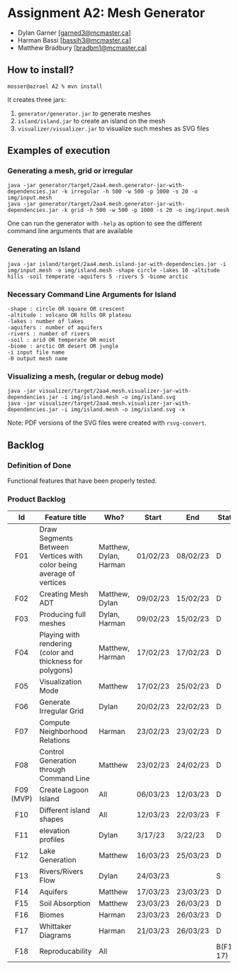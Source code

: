 
# Assignment A2: Mesh Generator

  - Dylan Garner [garned3@mcmaster.ca]
  - Harman Bassi [bassih3@mcmaster.ca]
  - Matthew Bradbury [bradbm1@mcmaster.ca]

## How to install?

```
mosser@azrael A2 % mvn install
```

It creates three jars:

  1. `generator/generator.jar` to generate meshes
  2. `island/island.jar` to create an island on the mesh
  3. `visualizer/visualizer.jar` to visualize such meshes as SVG files
## Examples of execution

### Generating a mesh, grid or irregular

```
java -jar generator/target/2aa4.mesh.generator-jar-with-dependencies.jar -k irregular -h 500 -w 500 -p 1000 -s 20 -o img/input.mesh
java -jar generator/target/2aa4.mesh.generator-jar-with-dependencies.jar -k grid -h 500 -w 500 -p 1000 -s 20 -o img/input.mesh
```

One can run the generator with `-help` as option to see the different command line arguments that are available

### Generating an Island
```
java -jar island/target/2aa4.mesh.island-jar-with-dependencies.jar -i img/input.mesh -o img/island.mesh -shape circle -lakes 10 -altitude hills -soil temperate -aquifers 5 -rivers 5 -biome arctic

```
### Necessary Command Line Arguments for Island
```
-shape : circle OR square OR crescent
-altitude : volcano OR hills OR plateau
-lakes : number of lakes
-aquifers : number of aquifers
-rivers : number of rivers
-soil : arid OR temperate OR moist
-biome : arctic OR desert OR jungle
-i input file name
-0 output mesh name

```

### Visualizing a mesh, (regular or debug mode)

```
java -jar visualizer/target/2aa4.mesh.visualizer-jar-with-dependencies.jar -i img/island.mesh -o img/island.svg
java -jar visualizer/target/2aa4.mesh.visualizer-jar-with-dependencies.jar -i img/island.mesh -o img/island.svg -x
```

Note: PDF versions of the SVG files were created with `rsvg-convert`.

## Backlog

### Definition of Done

Functional features that have been properly tested.

### Product Backlog

| Id | Feature title | Who? | Start | End | Status |
|:--:|---------------|------|-------|-----|--------|
| F01   |  Draw Segments Between Vertices with color being average of vertices |  Matthew, Dylan, Harman    |  01/02/23  | 08/02/23 | D |
| F02   |  Creating Mesh ADT | Matthew, Dylan | 09/02/23 | 15/02/23 | D |
| F03   | Producing full meshes | Dylan, Harman | 09/02/23 | 15/02/23 | D |
| F04   | Playing with rendering (color and thickness for polygons) | Matthew, Harman | 17/02/23 | 17/02/23 | D | 
| F05   | Visualization Mode | Matthew | 17/02/23 | 25/02/23 | D |
| F06   | Generate Irregular Grid | Dylan |20/02/23 |22/02/23 | D |
| F07   | Compute Neighborhood Relations | Harman | 23/02/23 | 23/02/23 | D |
| F08   | Control Generation through Command Line | Matthew | 23/02/23 | 24/02/23 | D |
| F09 (MVP) | Create Lagoon Island  | All | 06/03/23 | 12/03/23 | D |
| F10 | Different island shapes | All | 12/03/23 | 22/03/23 | F |
| F11 | elevation profiles | Dylan | 3/17/23 | 3/22/23 | D |
| F12 | Lake Generation | Matthew | 16/03/23 | 25/03/23 | D |
| F13 | Rivers/Rivers Flow | Dylan | 24/03/23 | | S |
| F14 | Aquifers | Matthew | 17/03/23 | 23/03/23 | D |
| F15 | Soil Absorption | Matthew | 23/03/23 | 26/03/23 | D | 
| F16 | Biomes | Harman | 23/03/23| 26/03/23 | D |
| F17 | Whittaker Diagrams | Harman | 21/03/23 | 26/03/23 | D |
| F18 | Reproducability | All | | | B(F10-17) |  




